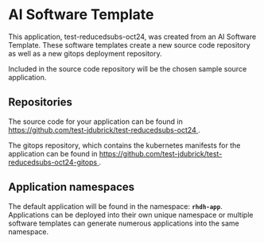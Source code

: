 # AI Software Template

This application, test-reducedsubs-oct24, was created from an AI Software Template. These software templates create a new source code repository as well as a new gitops deployment repository.

Included in the source code repository will be the chosen sample source application.

## Repositories

The source code for your application can be found in [https://github.com/test-jdubrick/test-reducedsubs-oct24 ](https://github.com/test-jdubrick/test-reducedsubs-oct24 ).
 
The gitops repository, which contains the kubernetes manifests for the application can be found in 
[https://github.com/test-jdubrick/test-reducedsubs-oct24-gitops ](https://github.com/test-jdubrick/test-reducedsubs-oct24-gitops ). 

## Application namespaces 

The default application will be found in the namespace: **`rhdh-app`**. Applications can be deployed into their own unique namespace or multiple software templates can generate numerous applications into the same namespace.